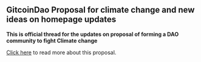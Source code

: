 ## GitcoinDao Proposal for climate change and new ideas on homepage updates

<b>This is official thread for the updates on proposal of forming a DAO community to fight Climate change</b>

[Click here](https://gov.gitcoin.co/t/gitcoindao-for-climate-change/8166) to read more about this proposal.
